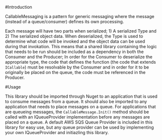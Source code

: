 ﻿#Introduction

CallableMessaging is a pattern for generic messaging where the message (instead of a queue/consumer) defines its own processing.

Each message will have two parts when serialized; 1) A serialized Type and 2) The serialized object data. When deserialized, the
Type is used to determine what code will be invoked and the object data can be used during that invokation. This means that a 
shared library containing the logic that needs to be run should be included as a dependency in both the Consumer and the Producer;
In order for the Consumer to deserialize the appropriate type, the code that defines the function (the code that extends `ICallable`)
must be resolvable by the Consumer and in order for it to be originally be placed on the queue, the code must be referenced in the Producer.

#Usage

This library should be imported through Nuget to an application that is used to consume messages from a queue. It should also be imported
to any application that needs to place messages on a queue. For applications that are queueing messages, the `CallableMessage.Init()` method
should be called with an IQueueProvider implementation before any messages are placed on a queue. A default AWS SQS Queue Provider is included
in this library for easy use, but any queue provider can be used by implementing your own IQueueProvider and initiazling this library.
